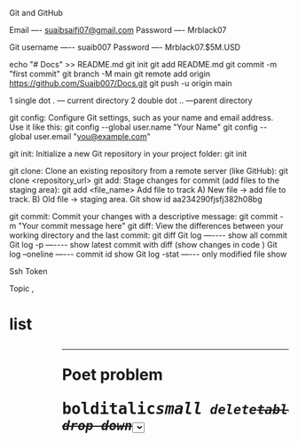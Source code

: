 Git and GitHub

Email —- suaibsaifi07@gmail.com
Password —- Mrblack07

Git username —-- suaib007
Password —- Mrblack07.$5M.USD

echo "# Docs" >> README.md
git init
git add README.md
git commit -m "first commit"
git branch -M main
git remote add origin https://github.com/Suaib007/Docs.git
git push -u origin main

1 single dot . — current directory
2 double dot .. —parent directory

git config: Configure Git settings, such as your name and email address. Use it like this:
git config --global user.name "Your Name"
git config --global user.email "you@example.com"

git init: Initialize a new Git repository in your project folder:
git init

git clone: Clone an existing repository from a remote server (like GitHub):
git clone <repository_url>
git add: Stage changes for commit (add files to the staging area):
git add <file_name>
Add file to track
A) New file → add file to track.
B) Old file → staging area.
Git show id aa234290fjsfj382h08bg

git commit: Commit your changes with a descriptive message:
git commit -m "Your commit message here"
git diff: View the differences between your working directory and the last commit:
git diff
Git log —---- show all commit
Git log -p —---- show latest commit with diff (show changes in code )
Git log –oneline —--- commit id show
Git log -stat —--- only modified file show

Ssh
Token

Topic
<a>,<img><br><p><h1>list<ol><ul><hr>
Poet problem<pre>bold<b>italic<i>small<small/>
delete<del>table<tr><td><th> drop down<select>
Rowspan,colspan,caption,footer

Semantic Tags
Article<article> Aside<aside>
Figure<figure> Figcaption<figcation>
Header<header> Footer<footer>

<main>  navigation<nav>

HTML →HyperText Markup Language.

→ Basic building block of web page.
→Skeleton of web page
→provide description ofweb page
→browser reader
→One web page is linked to another web page

MetaData→data about to data

CSS
Selector in css(simple selector →element,class,id)
Pseudo selector
Multiple selector

Colours in CSS
HEXA,RGB,CROSS_BROWSER colourName,RGBA
HSL,HSLA Colours

UNITS in CSS
Absolute unit
Percentage unit
Relative unit →Relative to font size→em,rem→fontsize
Em →1em*parent size
Rem →1rem*root size
→Related to Document
View port→vw,vh

CSS - a bit more
→Gradients,Shadows,Postioning,Transforms,Flexbox

CSS Shadow Effects  
 →Text-Shadow
→Box-Shadow

Overflow Property→visible,Hidden,Scroll,Auto
